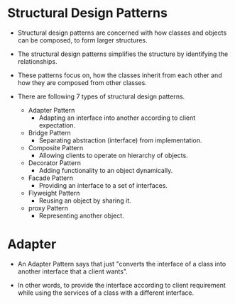 # Structural Design Patterns

-  Structural design patterns are concerned with how classes and objects can be composed, to form larger structures.

- The structural design patterns simplifies the structure by identifying the relationships.

- These patterns focus on, how the classes inherit from each other and how they are composed from other classes.


- There are following 7 types of structural design patterns.

	- Adapter Pattern
    	- Adapting an interface into another according to client expectation.
	- Bridge Pattern
    	- Separating abstraction (interface) from implementation.
    - Composite Pattern
    	- Allowing clients to operate on hierarchy of objects.
    - Decorator Pattern
	    - Adding functionality to an object dynamically.
    - Facade Pattern
	    - Providing an interface to a set of interfaces.
    - Flyweight Pattern
	    - Reusing an object by sharing it.
    - proxy Pattern
		- Representing another object.


# Adapter
- An Adapter Pattern says that just "converts the interface of a class into another interface that a client wants".

- In other words, to provide the interface according to client requirement while using the services of a class with a different interface.